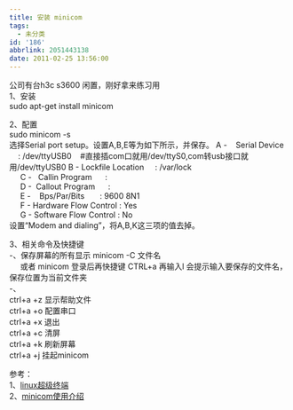 ```yaml
---
title: 安装 minicom
tags:
  - 未分类
id: '186'
abbrlink: 2051443138
date: 2011-02-25 13:56:00
---
```


公司有台h3c s3600 闲置，刚好拿来练习用  
1、安装  
sudo apt-get install minicom  
  
2、配置  
sudo minicom -s  
选择Serial port setup。设置A,B,E等为如下所示，并保存。 A -    Serial Device      : /dev/ttyUSB0    #直接插com口就用/dev/ttyS0,com转usb接口就用/dev/ttyUSB0 B - Lockfile Location     : /var/lock                                   
     C -   Callin Program      :                                            
     D -  Callout Program      :                                            
     E -    Bps/Par/Bits       : 9600 8N1                                   
     F - Hardware Flow Control : Yes                                         
     G - Software Flow Control : No   
设置“Modem and dialing”，将A,B,K这三项的值去掉。  
  
3、相关命令及快捷键  
\-、保存屏幕的所有显示 minicom -C 文件名  
     或者 minicom 登录后再快捷键 CTRL+a 再输入l 会提示输入要保存的文件名，保存位置为当前文件夹  
\-、  
ctrl+a +z 显示帮助文件  
ctrl+a +o 配置串口  
ctrl+a +x 退出  
ctrl+a +c 清屏  
ctrl+a +k 刷新屏幕  
ctrl+a +j 挂起minicom  
  
  
参考：  
1、[linux超级终端](http://blog.csdn.net/olive10000/archive/2009/03/01/3946891.aspx)  
2、[minicom使用介绍](http://apps.hi.baidu.com/share/detail/17380252)